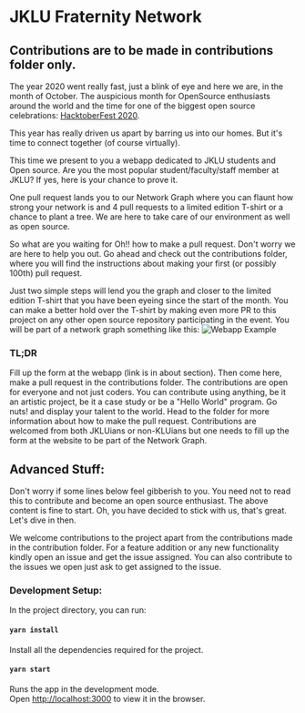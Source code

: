 # JKLU Fraternity Network

**Contributions are to be made in contributions folder only.**
---
The year 2020 went really fast, just a blink of eye and here we are, in the month of October. 
The auspicious month for OpenSource enthusiasts around the world and the time for one of the biggest open source celebrations: [HacktoberFest 2020](https://hacktoberfest.digitalocean.com/).

This year has really driven us apart by barring us into our homes. But it's time to connect together (of course virtually). 

This time we present to you a webapp dedicated to JKLU students and Open source. 
Are you the most popular student/faculty/staff member at JKLU? If yes, here is your chance to prove it.

One pull request lands you to our Network Graph where you can flaunt how strong your network is and 4 pull requests to a limited edition T-shirt or a chance to plant a tree. We are here to take care of our environment as well as open source.

So what are you waiting for Oh!! how to make a pull request. Don't worry we are here to help you out.
Go ahead and check out the contributions folder, where you will find the instructions about making your first (or possibly 100th) pull request.

Just two simple steps will lend you the graph and closer to the limited edition T-shirt that you have been eyeing since the start of the month.
You can make a better hold over the T-shirt by making even more PR to this project on any other open source repository participating in the event. You will be part of a network graph something like this:
![Webapp Example](https://github.com/jklu-jaipur/jklu-fraternity-network/blob/main/assets/webapp.png)
### TL;DR
Fill up the form at the webapp (link is in about section). Then come here, make a pull request in the contributions folder. The contributions are open for everyone and not just coders. You can contribute using anything, be it an artistic project, be it a case study or be a "Hello World" program. Go nuts! and display your talent to the world. Head to the folder for more information about how to make the pull request. Contributions are welcomed from both JKLUians or non-KLUians but one needs to fill up the form at the website to be part of the Network Graph.

## Advanced Stuff:
Don't worry if some lines below feel gibberish to you. You need not to read this to contribute and become an open source enthusiast. The above content is fine to start. Oh, you have decided to stick with us, that's great. Let's dive in then.

We welcome contributions to the project apart from the contributions made in the contribution folder. 
For a feature addition or any new functionality kindly open an issue and get the issue assigned.
You can also contribute to the issues we open just ask to get assigned to the issue.


### Development Setup:

In the project directory, you can run:

#### `yarn install`

Install all the dependencies required for the project.

#### `yarn start`

Runs the app in the development mode.<br />
Open [http://localhost:3000](http://localhost:3000) to view it in the browser.

